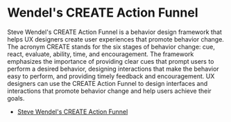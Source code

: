 # Wendel's CREATE Action Funnel

Steve Wendel's CREATE Action Funnel is a behavior design framework that helps UX designers create user experiences that promote behavior change. The acronym CREATE stands for the six stages of behavior change: cue, react, evaluate, ability, time, and encouragement. The framework emphasizes the importance of providing clear cues that prompt users to perform a desired behavior, designing interactions that make the behavior easy to perform, and providing timely feedback and encouragement. UX designers can use the CREATE Action Funnel to design interfaces and interactions that promote behavior change and help users achieve their goals.

- [Steve Wendel's CREATE Action Funnel](https://www.prodify.group/blog/behavioral-science-crash-course-steve-wendels-create-action-funnel)